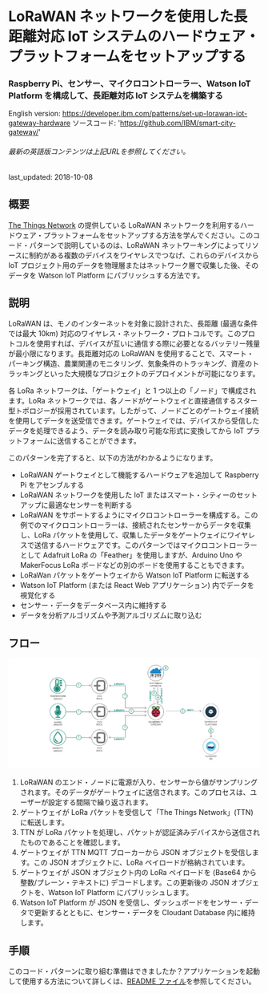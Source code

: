 # LoRaWAN ネットワークを使用した長距離対応 IoT システムのハードウェア・プラットフォームをセットアップする

### Raspberry Pi、センサー、マイクロコントローラー、Watson IoT Platform を構成して、長距離対応 IoT システムを構築する

English version: https://developer.ibm.com/patterns/set-up-lorawan-iot-gateway-hardware
  ソースコード: 'https://github.com/IBM/smart-city-gateway/'

###### 最新の英語版コンテンツは上記URLを参照してください。
last_updated: 2018-10-08

 
## 概要

[The Things Network](https://www.thethingsnetwork.org/) の提供している LoRaWAN ネットワークを利用するハードウェア・プラットフォームをセットアップする方法を学んでください。このコード・パターンで説明しているのは、LoRaWAN ネットワーキングによってリソースに制約がある複数のデバイスをワイヤレスでつなげ、これらのデバイスから IoT プロジェクト用のデータを物理層またはネットワーク層で収集した後、そのデータを Watson IoT Platform にパブリッシュする方法です。

## 説明

LoRaWAN は、モノのインターネットを対象に設計された、長距離 (最適な条件では最大 10km) 対応のワイヤレス・ネットワーク・プロトコルです。このプロトコルを使用すれば、デバイスが互いに通信する際に必要となるバッテリー残量が最小限になります。長距離対応の LoRaWAN を使用することで、スマート・パーキング構造、農業関連のモニタリング、気象条件のトラッキング、資産のトラッキングといった大規模なプロジェクトのデプロイメントが可能になります。

各 LoRa ネットワークは、「ゲートウェイ」と 1 つ以上の「ノード」で構成されます。LoRa ネットワークでは、各ノードがゲートウェイと直接通信するスター型トポロジーが採用されています。したがって、ノードごとのゲートウェイ接続を使用してデータを送受信できます。ゲートウェイでは、デバイスから受信したデータを処理できるよう、データを読み取り可能な形式に変換してから IoT プラットフォームに送信することができます。

このパターンを完了すると、以下の方法がわかるようになります。

* LoRaWAN ゲートウェイとして機能するハードウェアを追加して Raspberry Pi をアセンブルする
* LoRaWAN ネットワークを使用した IoT またはスマート・シティーのセットアップに最適なセンサーを判断する
* LoRaWAN をサポートするようにマイクロコントローラーを構成する。この例でのマイクロコントローラーは、接続されたセンサーからデータを収集し、LoRa パケットを使用して、収集したデータをゲートウェイにワイヤレスで送信するハードウェアです。このパターンではマイクロコントローラーとして Adafruit LoRa の「Feather」を使用しますが、Arduino Uno や MakerFocus LoRa ボードなどの別のボードを使用することもできます。
* LoRaWan パケットをゲートウェイから Watson IoT Platform に転送する
* Watson IoT Platform (または React Web アプリケーション) 内でデータを視覚化する
* センサー・データをデータベース内に維持する
* データを分析アルゴリズムや予測アルゴリズムに取り込む

## フロー

![フロー](./images/lorawan-arch-diagram.png)

1. LoRaWAN のエンド・ノードに電源が入り、センサーから値がサンプリングされます。そのデータがゲートウェイに送信されます。このプロセスは、ユーザーが設定する間隔で繰り返されます。
2. ゲートウェイが LoRa パケットを受信して「The Things Network」(TTN) に転送します。
3. TTN が LoRa パケットを処理し、パケットが認証済みデバイスから送信されたものであることを確認します。
4. ゲートウェイが TTN MQTT ブローカーから JSON オブジェクトを受信します。この JSON オブジェクトに、LoRa ペイロードが格納されています。
5. ゲートウェイが JSON オブジェクト内の LoRa ペイロードを (Base64 から整数/プレーン・テキストに) デコードします。この更新後の JSON オブジェクトを、Watson IoT Platform にパブリッシュします。
6. Watson IoT Platform が JSON を受信し、ダッシュボードをセンサー・データで更新するとともに、センサー・データを Cloudant Database 内に維持します。

## 手順

このコード・パターンに取り組む準備はできましたか？アプリケーションを起動して使用する方法について詳しくは、[README ファイル](https://github.com/IBM/smart-city-gateway/blob/master/README.md)を参照してください。
